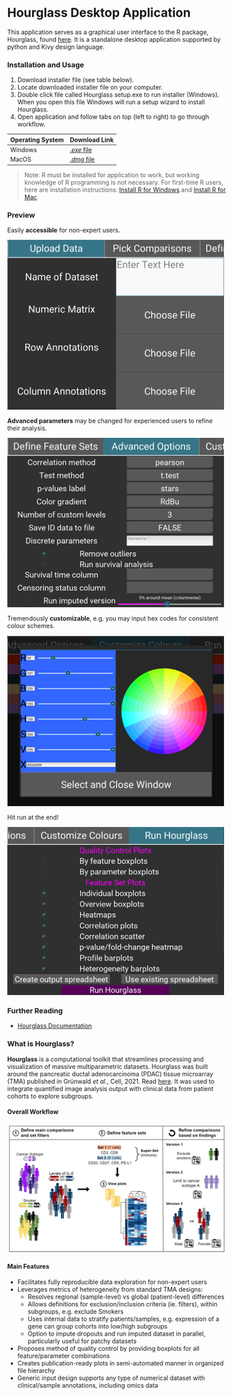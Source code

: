 # Hourglass Desktop Application

This application serves as a graphical user interface to the R package, Hourglass, found [here](https://github.com/kazeera/Hourglass/).
It is a standalone desktop application supported by python and Kivy design language.

### Installation and Usage

1. Download installer file (see table below).
2. Locate downloaded installer file on your computer.
3. Double click file called Hourglass setup.exe to run installer (Windows). When you open this file Windows will run a setup wizard to install Hourglass.
4. Open application and follow tabs on top (left to right) to go through workflow.

  | Operating System | Download Link |
  |:-|:-|
  | Windows | [*.exe* file ](Executable/Hourglass.exe) |
  | MacOS | [*.dmg* file ](Executable/Hourglass.exe) |

> Note: R must be installed for application to work, but working knowledge of R programming is not necessary. 
For first-time R users, here are installation instructions: [Install R for Windows](https://datag.org/resources/documents/spring-2018/37-de-barros-installing-r-on-windows/file) and [Install R for Mac](https://people.umass.edu/biep540w/pdf/HOW%20TO%20install%20R%20and%20R%20Studio%20MAC%20Users%20Fall%202020.pdf).

### Preview
Easily **accessible** for non-expert users.

<img src="ReadMe/upload_data.png?raw=true" width="500"></img>

**Advanced parameters** may be changed for experienced users to refine their analysis.

<img src="ReadMe/advanced_options.png?raw=true" width="500"></img>

Tremendously **customizable**, e.g. you may input hex codes for consistent colour schemes.

<img src="ReadMe/customize_colors.png?raw=true" width="500"></img>

Hit run at the end!

<img src="ReadMe/run_hourglass.png?raw=true" width="500"></img>

### Further Reading
* [Hourglass Documentation](https://github.com/kazeera/Hourglass-documentation/)

### What is Hourglass?
**Hourglass** is a computational toolkit that streamlines processing and visualization of massive multiparametric datasets. 
Hourglass was built around the pancreatic ductal adenocarcinoma (PDAC) tissue microarray (TMA) published in Grünwald *et al.*, Cell, 2021. Read [here](https://www.sciencedirect.com/science/article/pii/S0092867421011053?via%3Dihub). 
It was used to integrate quantified image analysis output with clinical data from patient cohorts to explore subgroups.

#### Overall Workflow
![](ReadMe/workflow.JPG?raw=true)

#### Main Features
- Facilitates fully reproducible data exploration for non-expert users
- Leverages metrics of heterogeneity from standard TMA designs:
  - Resolves regional (sample-level) vs global (patient-level) differences
  - Allows definitions for exclusion/inclusion criteria (ie. filters), within subgroups, e.g. exclude Smokers
  - Uses internal data to stratify patients/samples, e.g. expression of a gene can group cohorts into low/high subgroups
  - Option to impute dropouts and run imputed dataset in parallel, particularly useful for patchy datasets
- Proposes method of quality control by providing boxplots for all feature/parameter combinations
- Creates publication-ready plots in semi-automated manner in organized file hierarchy
- Generic input design supports any type of numerical dataset with clinical/sample annotations, including omics data

